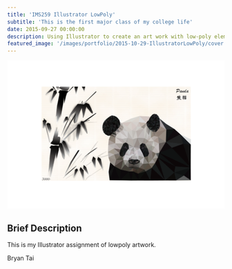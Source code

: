 ```yaml
---
title: 'IMS259 Illustrator LowPoly'
subtitle: 'This is the first major class of my college life'
date: 2015-09-27 00:00:00
description: Using Illustrator to create an art work with low-poly elements.
featured_image: '/images/portfolio/2015-10-29-IllustratorLowPoly/cover.png'
---
```


![](/images/portfolio/2015-10-29-IllustratorLowPoly/artwork.png)

## Brief Description

This is my Illustrator assignment of lowpoly artwork. 

Bryan Tai                                                                                
